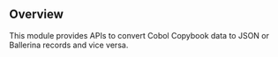 ## Overview

This module provides APIs to convert Cobol Copybook data to JSON or Ballerina records and vice versa.
